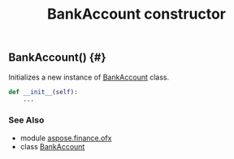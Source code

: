 ﻿---
title: BankAccount constructor
second_title: Aspose.Finance for Python via .NET API References
description: 
type: docs
weight: 10
url: /python-net/aspose.finance.ofx/bankaccount/__init__/
is_root: false
---

## BankAccount() {#}

Initializes a new instance of [BankAccount](/finance/python-net/aspose.finance.ofx/bankaccount) class.



```python
def __init__(self):
    ...
```





### See Also
* module [aspose.finance.ofx](../../)
* class [BankAccount](/finance/python-net/aspose.finance.ofx/bankaccount)
